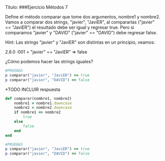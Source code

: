 Título:
###Ejercicio Métodos 7

Define el método comparar que tome dos argumentos, nombre1 y nombre2. Vamos a comparar dos strings, "javier", "JaviER", al compararlas ("javier" == "JaviER") el resultado debe ser igual y regresar true. Pero si comparamos "javier" y "DAVID" ("javier" == "DAVID") debe regresar false.

Hint:
Las strings "javier" y "JaviER" son distintas en un principio, veamos:

2.6.0 :001 > "javier" == "JaviER"
 => false 

¿Cómo podemos hacer las strings iguales?

```ruby
#PRUEBAS
p comparar("javier", "JaviER") == true
p comparar("javier", "DAVID") == false
```


*TODO INCLUIR respuesta
```ruby
def comparar(nombre1, nombre2)
	nombre1 = nombre1.downcase
	nombre2 = nombre2.downcase
	if nombre1 == nombre2
		true
	else
		false
	end
end

#PRUEBAS
p comparar("javier", "JaviER") == true
p comparar("javier", "DAVID") == false
```
